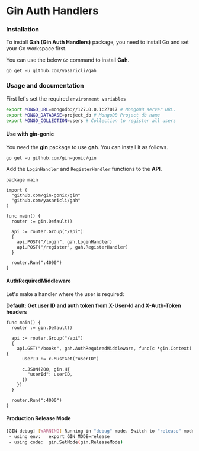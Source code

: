 # Gin Auth Handlers

### Installation
To install **Gah (Gin Auth Handlers)** package, you need to install Go and set your Go workspace first.

You can use the below `Go` command to install **Gah**.

    go get -u github.com/yasaricli/gah

### Usage and documentation

First let's set the required `environment variables`

```bash
export MONGO_URL=mongodb://127.0.0.1:27017 # MongoDB server URL.
export MONGO_DATABASE=project_db # MongoDB Project db name
export MONGO_COLLECTION=users # Collection to register all users
```

#### Use with gin-gonic

You need the **gin** package to use **gah**. You can install it as follows.

    go get -u github.com/gin-gonic/gin
    
Add the `LoginHandler` and `RegisterHandler` functions to the **API**.

```golang
package main

import (
  "github.com/gin-gonic/gin"
  "github.com/yasaricli/gah"
)

func main() {
  router := gin.Default()
   
  api := router.Group("/api")
  {
    api.POST("/login", gah.LoginHandler)
    api.POST("/register", gah.RegisterHandler)
  }

  router.Run(":4000")
}
```

#### AuthRequiredMiddleware

Let's make a handler where the user is required:

**Default: Get user ID and auth token from X-User-Id and X-Auth-Token headers**

```golang
func main() {
  router := gin.Default()
   
  api := router.Group("/api")
  {
    api.GET("/books", gah.AuthRequiredMiddleware, func(c *gin.Context) {
      userID := c.MustGet("userID")
      
      c.JSON(200, gin.H{
        "userId": userID,
      })
    })
  }

  router.Run(":4000")
}
```

#### Production Release Mode

```sh
[GIN-debug] [WARNING] Running in "debug" mode. Switch to "release" mode in production.
 - using env:	export GIN_MODE=release
 - using code:	gin.SetMode(gin.ReleaseMode)
```
